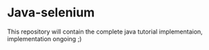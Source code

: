 # Java-selenium
This repository will contain the complete java tutorial implementaion, implementation ongoing ;)
